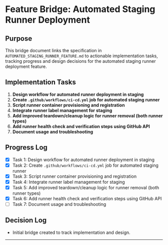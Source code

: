# Feature Bridge: Automated Staging Runner Deployment

## Purpose

This bridge document links the specification in `AUTOMATED_STAGING_RUNNER_FEATURE.md` to actionable implementation tasks, tracking progress and design decisions for the automated staging runner deployment feature.

## Implementation Tasks

1. **Design workflow for automated runner deployment in staging**
2. **Create `.github/workflows/ci-cd.yml` job for automated staging runner**
3. **Script runner container provisioning and registration**
4. **Integrate runner label management for staging**
5. **Add improved teardown/cleanup logic for runner removal (both runner types)**
6. **Add runner health check and verification steps using GitHub API**
7. **Document usage and troubleshooting**

## Progress Log

- [x] Task 1: Design workflow for automated runner deployment in staging
- [x] Task 2: Create `.github/workflows/ci-cd.yml` job for automated staging runner
- [x] Task 3: Script runner container provisioning and registration
- [x] Task 4: Integrate runner label management for staging
- [x] Task 5: Add improved teardown/cleanup logic for runner removal (both runner types)
- [x] Task 6: Add runner health check and verification steps using GitHub API
- [ ] Task 7: Document usage and troubleshooting

## Decision Log

- Initial bridge created to track implementation and design.

---
